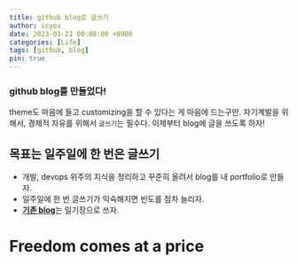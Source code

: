 ```yaml
---
title: github blog로 글쓰기
author: icyou
date: 2023-01-21 00:00:00 +0900
categories: [Life]
tags: [github, blog]
pin: true
---
```


### github blog를 만들었다!
theme도 마음에 들고 customizing을 할 수 있다는 게 마음에 드는구만.
자기계발을 위해서, 경제적 자유를 위해서 `글쓰기`는 필수다.
이제부터 blog에 글을 쓰도록 하자!

## 목표는 일주일에 한 번은 글쓰기
- 개발, devops 위주의 지식을 정리하고 꾸준히 올려서 blog를 내 portfolio로 만들자.
- 일주일에 한 번 글쓰기가 익숙해지면 빈도를 점차 늘리자.
- [**기존 blog**](https://iwant2free.tistory.com/)는 일기장으로 쓰자.


# Freedom comes at a price